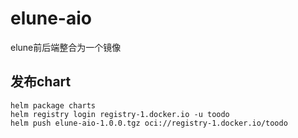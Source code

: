 # elune-aio
elune前后端整合为一个镜像

## 发布chart
```shell
helm package charts
helm registry login registry-1.docker.io -u toodo
helm push elune-aio-1.0.0.tgz oci://registry-1.docker.io/toodo
```